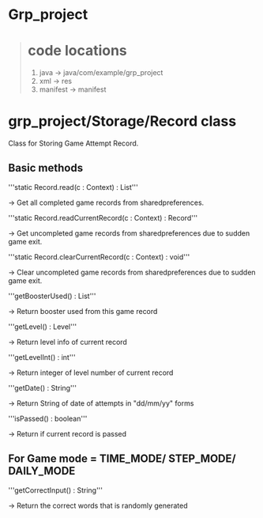 # Grp_project

 > # code locations 
 >  1. java     -> java/com/example/grp_project
 >  2. xml      -> res
 >  3. manifest -> manifest

# grp_project/Storage/Record class
Class for Storing Game Attempt Record.
## Basic methods

'''static Record.read(c : Context) : List<Record>'''
 
-> Get all completed game records from sharedpreferences.
 
'''static Record.readCurrentRecord(c : Context) : Record'''
 
-> Get uncompleted game records from sharedpreferences due to sudden game exit.
 
'''static Record.clearCurrentRecord(c : Context) : void'''
 
-> Clear uncompleted game records from sharedpreferences due to sudden game exit.
 
'''getBoosterUsed() : List<Booster>'''
 
-> Return booster used from this game record
 
'''getLevel() : Level'''
 
-> Return level info of current record
 
'''getLevelInt() : int'''
 
-> Return integer of level number of current record
 
'''getDate() : String'''
 
-> Return String of date of attempts in "dd/mm/yy" forms
 
'''isPassed() : boolean'''
 
-> Return if current record is passed
 
## For Game mode = TIME_MODE/ STEP_MODE/ DAILY_MODE
 
'''getCorrectInput() : String'''
 
-> Return the correct words that is randomly generated
